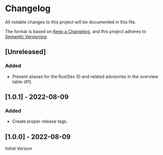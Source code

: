 # Changelog

All notable changes to this project will be documented in this file.

The format is based on [Keep a Changelog](https://keepachangelog.com/en/1.0.0/),
and this project adheres to [Semantic Versioning](https://semver.org/spec/v2.0.0.html).

## [Unreleased]

### Added

* Present aliases for the RustSec ID and related advisories in the overview table (#1).

## [1.0.1] - 2022-08-09

### Added

* Create proper release tags.

## [1.0.0] - 2022-08-09

Initial Version
